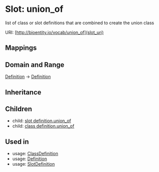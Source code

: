 # Slot: union_of


list of class or slot definitions that are combined to create the union class

URI: [http://bioentity.io/vocab/union_of](slot_uri)
## Mappings

## Domain and Range

[Definition](Definition.md) -> [Definition](Definition.md)
## Inheritance

## Children

 *  child: [slot definition.union_of](slot_definition_union_of.md)
 *  child: [class definition.union_of](class_definition_union_of.md)
## Used in

 *  usage: [ClassDefinition](ClassDefinition.md)
 *  usage: [Definition](Definition.md)
 *  usage: [SlotDefinition](SlotDefinition.md)
